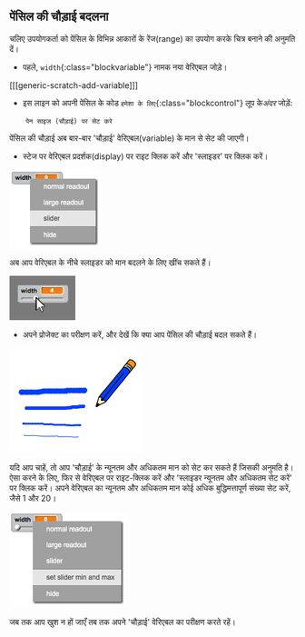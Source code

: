 ## पेंसिल की चौड़ाई बदलना

चलिए उपयोगकर्ता को पेंसिल के विभिन्न आकारों के रेंज(range) का उपयोग करके चित्र बनाने की अनुमति दें।

+ पहले, `width`{:class="blockvariable"} नामक नया वेरिएबल जोड़े।

[[[generic-scratch-add-variable]]]

+ इस लाइन को अपनी पेंसिल के कोड `हमेशा के लिए`{:class="blockcontrol"} लूप के*अंदर* जोड़ें:

```blocks
    पेन साइज (चौड़ाई) पर सेट करे
```

पेंसिल की चौड़ाई अब बार-बार 'चौड़ाई' वेरिएबल(variable) के मान से सेट की जाएगी।

+ स्टेज पर वेरिएबल प्रदर्शक(display) पर राइट क्लिक करें और 'स्लाइडर' पर क्लिक करें।

![स्क्रीनशॉट](images/paint-slider.png)

अब आप वेरिएबल के नीचे स्लाइडर को मान बदलने के लिए खींच सकते हैं।

![स्क्रीनशॉट](images/paint-slider-change.png)

+ अपने प्रोजेक्ट का परीक्षण करें, और देखें कि क्या आप पेंसिल की चौड़ाई बदल सकते हैं।

![स्क्रीनशॉट](images/paint-width-test.png)

यदि आप चाहें, तो आप 'चौड़ाई' के न्यूनतम और अधिकतम मान को सेट कर सकते हैं जिसकी अनुमति है। ऐसा करने के लिए, फिर से वेरिएबल पर राइट-क्लिक करें और 'स्लाइडर न्यूनतम और अधिकतम सेट करें' पर क्लिक करें। अपने वेरिएबल का न्यूनतम और अधिकतम मान कोई अधिक बुद्धिमत्तापूर्ण संख्या सेट करें, जैसे 1 और 20।

![स्क्रीनशॉट](images/paint-slider-max.png)

जब तक आप खुश न हों जाएँ तब तक अपने 'चौड़ाई' वेरिएबल का परीक्षण करते रहें।